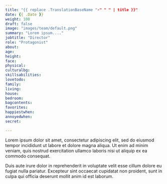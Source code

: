 ```yaml
---
title: "{{ replace .TranslationBaseName "-" " " | title }}"
date: {{ .Date }}
weight: 100
draft: false
image: "images/team/default.png"
summary: "Lorem ipsum...."
jobtitle: "Director"
role: "Protagonist"
about:
age:
height:
face: 
physical: 
culturalbg: 
skillsabilities: 
lovetodo: 
family: 
living: 
house: 
bedroom: 
bagcontents: 
favorites: 
happiestwhen:
annoyedwhen: 
secret: 

---
```


Lorem ipsum dolor sit amet, consectetur adipiscing elit, sed do eiusmod tempor incididunt ut labore et dolore magna aliqua. Ut enim ad minim veniam, quis nostrud exercitation ullamco laboris nisi ut aliquip ex ea commodo consequat.

Duis aute irure dolor in reprehenderit in voluptate velit esse cillum dolore eu fugiat nulla pariatur. Excepteur sint occaecat cupidatat non proident, sunt in culpa qui officia deserunt mollit anim id est laborum.

